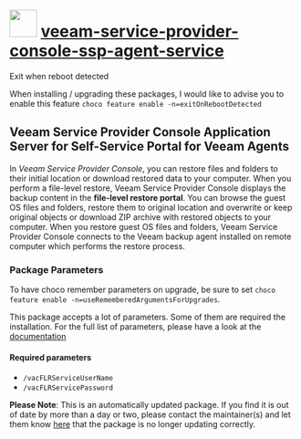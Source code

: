 # <img src="https://cdn.jsdelivr.net/gh/mkevenaar/chocolatey-packages@f9f7eb3458af4193d66d522e0bc27501fe1a23a7/icons/veeam-service-provider-console-ssp-agent-service.png" width="48" height="48"/> [veeam-service-provider-console-ssp-agent-service](https://community.chocolatey.org/packages/veeam-service-provider-console-ssp-agent-service)

Exit when reboot detected

When installing / upgrading these packages, I would like to advise you to enable this feature `choco feature enable -n=exitOnRebootDetected`

## Veeam Service Provider Console Application Server for Self-Service Portal for Veeam Agents

In _Veeam Service Provider Console_, you can restore files and folders to their initial location or download restored data to your computer. When you perform a file-level restore, Veeam Service Provider Console displays the backup content in the **file-level restore portal**. You can browse the guest OS files and folders, restore them to original location and overwrite or keep original objects or download ZIP archive with restored objects to your computer. When you restore guest OS files and folders, Veeam Service Provider Console connects to the Veeam backup agent installed on remote computer which performs the restore process.

### Package Parameters

To have choco remember parameters on upgrade, be sure to set `choco feature enable -n=useRememberedArgumentsForUpgrades`.

This package accepts a lot of parameters. Some of them are required the installation. For the full list of parameters, please have a look at the [documentation](https://github.com/mkevenaar/chocolatey-packages/blob/master/automatic/veeam-service-provider-console-ssp-agent-service/PARAMETERS.md)

#### Required parameters

* `/vacFLRServiceUserName`
* `/vacFLRServicePassword`

<!-- PARAMETERS.md -->
**Please Note**: This is an automatically updated package. If you find it is
out of date by more than a day or two, please contact the maintainer(s) and
let them know [here](https://github.com/mkevenaar/chocolatey-packages/issues) that the package is no longer updating correctly.
